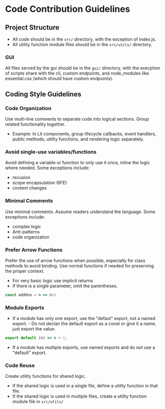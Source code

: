 # Code Contribution Guidelines

## Project Structure

 - All code should be in the `src/` directory, with the exception of index.js.
 - All utility function module files should be in the `src/utils/` directory.

### GUI

All files served by the gui should be in the `gui/` directory, with the execption of scripts share with the cli, custom endpoints, and node_modules like essential.css (which should have custom endpoints).

## Coding Style Guidelines

### Code Organization
Use multi-line comments to separate code into logical sections. Group related functionality together.
  - Example: In Lit components, group lifecycle callbacks, event handlers, public methods, utility functions, and rendering logic separately.

### Avoid single-use variables/functions
Avoid defining a variable or function to only use it once, inline the logic where needed. Some exceptions include:
  - recusion
  - scope encapsulation (IIFE)
  - context changes

### Minimal Comments
Use minimal comments. Assume readers understand the language. Some exceptions include:
  - complex logic
  - Anti-patterns
  - code organization

### Prefer Arrow Functions
Prefer the use of arrow functions when possible, especially for class methods to avoid binding. Use normal functions if needed for preserving the proper context.
 - For very basic logic use implicit returns
- If there is a single parameter, omit the parentheses.
```javascript
const addOne = n => n+1
```

### Module Exports
  - If a module has only one export, use the "defaut" export, not a named export.
		- Do not declair the default export as a const or give it a name, just export the value.
		
```javascript
export default (n) => n + 1;
```
  - If a module has multiple exports, use named exports and do not use a "default" export.

### Code Reuse
Create utility functions for shared logic.
  - If the shared logic is used in a single file, define a utility function in that file.
  - If the shared logic is used in multiple files, create a utility function module file in `src/utils/`